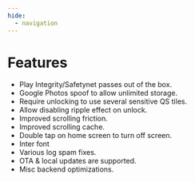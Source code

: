 ```yaml
---
hide:
  - navigation
---
```


# Features 

* Play Integrity/Safetynet passes out of the box.
* Google Photos spoof to allow unlimited storage.
* Require unlocking to use several sensitive QS tiles.
* Allow disabling ripple effect on unlock.
* Improved scrolling friction.
* Improved scrolling cache.
* Double tap on home screen to turn off screen.
* Inter font
* Various log spam fixes.
* OTA & local updates are supported.
* Misc backend optimizations.